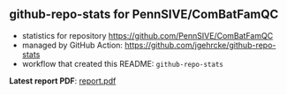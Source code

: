 ## github-repo-stats for PennSIVE/ComBatFamQC

- statistics for repository https://github.com/PennSIVE/ComBatFamQC
- managed by GitHub Action: https://github.com/jgehrcke/github-repo-stats
- workflow that created this README: `github-repo-stats`

**Latest report PDF**: [report.pdf](https://github.com/PennSIVE/ComBatFamQC/raw/github-repo-stats/PennSIVE/ComBatFamQC/latest-report/report.pdf)

